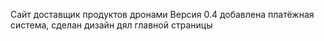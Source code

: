 Сайт доставщик продуктов дронами
Версия 0.4 добавлена платёжная система, сделан дизайн дял главной страницы

